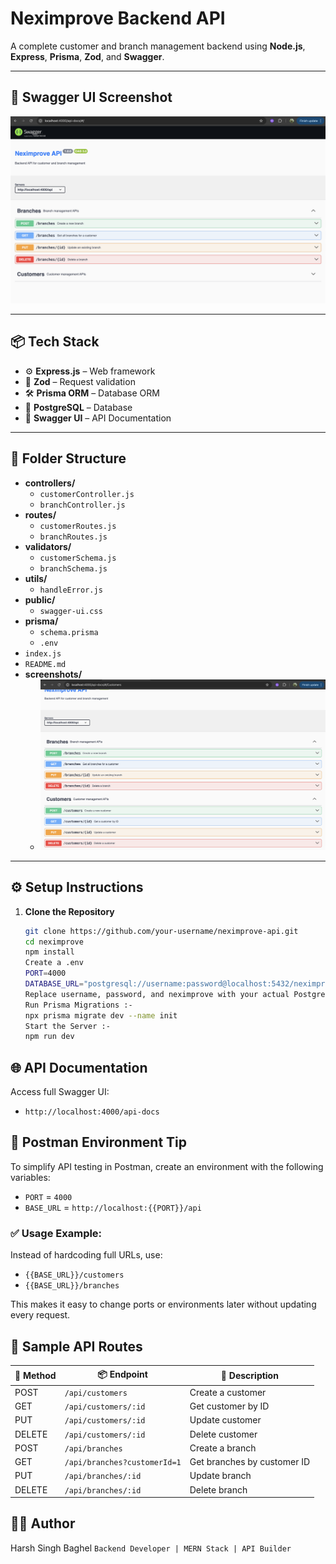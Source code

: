 #  Neximprove Backend API

A complete customer and branch management backend using **Node.js**, **Express**, **Prisma**, **Zod**, and **Swagger**.

---

## 📸 Swagger UI Screenshot

![Swagger UI Screenshot](./public/swagger.png)


---

## 📦 Tech Stack

- ⚙️ **Express.js** – Web framework
- 🧠 **Zod** – Request validation
- 🛠 **Prisma ORM** – Database ORM
- 🐘 **PostgreSQL** – Database
- 📘 **Swagger UI** – API Documentation

---



## 📁 Folder Structure

- **controllers/**
  - `customerController.js`
  - `branchController.js`
- **routes/**
  - `customerRoutes.js`
  - `branchRoutes.js`
- **validators/**
  - `customerSchema.js`
  - `branchSchema.js`
- **utils/**
  - `handleError.js`
- **public/**
  - `swagger-ui.css`
- **prisma/**
  - `schema.prisma`
  - `.env`
- `index.js`
- `README.md`
- **screenshots/**
  - ![Swagger UI Screenshot](./public/swagger2.png)



---

## ⚙️ Setup Instructions

1. **Clone the Repository**
   ```bash
   git clone https://github.com/your-username/neximprove-api.git
   cd neximprove
   npm install
   Create a .env
   PORT=4000
   DATABASE_URL="postgresql://username:password@localhost:5432/neximprove"
   Replace username, password, and neximprove with your actual PostgreSQL credentials and DB name.
   Run Prisma Migrations :- 
   npx prisma migrate dev --name init
   Start the Server :-
   npm run dev

## 🌐 API Documentation
   Access full Swagger UI:
- `http://localhost:4000/api-docs`

## 🧪 Postman Environment Tip

To simplify API testing in Postman, create an environment with the following variables:

- `PORT` = `4000`
- `BASE_URL` = `http://localhost:{{PORT}}/api`

### ✅ Usage Example:

Instead of hardcoding full URLs, use:

- `{{BASE_URL}}/customers`
- `{{BASE_URL}}/branches`

This makes it easy to change ports or environments later without updating every request.


## 📮 Sample API Routes

| 🔧 Method | 📦 Endpoint                              | 📝 Description                  |
|----------|------------------------------------------|----------------------------------|
| POST     | `/api/customers`                         | Create a customer                |
| GET      | `/api/customers/:id`                     | Get customer by ID               |
| PUT      | `/api/customers/:id`                     | Update customer                  |
| DELETE   | `/api/customers/:id`                     | Delete customer                  |
| POST     | `/api/branches`                          | Create a branch                  |
| GET      | `/api/branches?customerId=1`             | Get branches by customer ID      |
| PUT      | `/api/branches/:id`                      | Update branch                    |
| DELETE   | `/api/branches/:id`                      | Delete branch                    |



## 👨‍💻 Author
  Harsh Singh Baghel
 `Backend Developer | MERN Stack | API Builder`